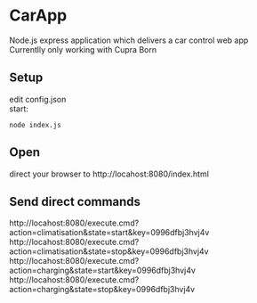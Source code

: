 # CarApp
Node.js express application which delivers a car control web app<br/>
Currentlly only working with Cupra Born

## Setup
edit config.json<br/>
start:

    node index.js

## Open
direct your browser to http://locahost:8080/index.html

## Send direct commands
http://locahost:8080/execute.cmd?action=climatisation&state=start&key=0996dfbj3hvj4v<br/>
http://locahost:8080/execute.cmd?action=climatisation&state=stop&key=0996dfbj3hvj4v<br/>
http://locahost:8080/execute.cmd?action=charging&state=start&key=0996dfbj3hvj4v<br/>
http://locahost:8080/execute.cmd?action=charging&state=stop&key=0996dfbj3hvj4v<br/>
